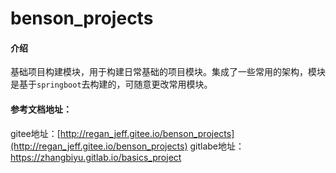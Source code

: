 # benson_projects

#### 介绍

基础项目构建模块，用于构建日常基础的项目模块。集成了一些常用的架构，模块是基于`springboot`去构建的，可随意更改常用模块。

#### 参考文档地址：

gitee地址：[http://regan_jeff.gitee.io/benson_projects](http://regan_jeff.gitee.io/benson_projects)
gitlabe地址：[https://zhangbiyu.gitlab.io/basics_project ](https://zhangbiyu.gitlab.io/basics_project )